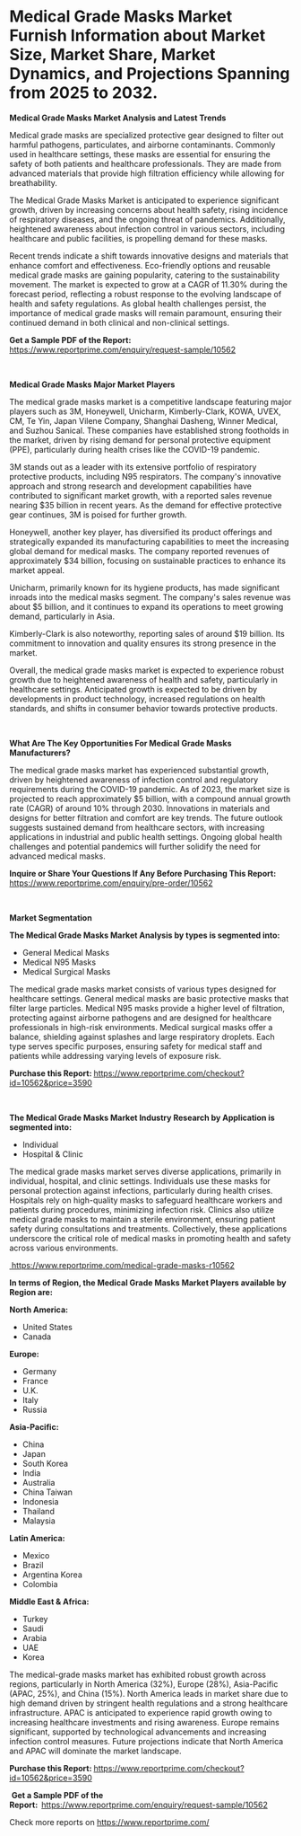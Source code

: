 <p><h1>Medical Grade Masks Market Furnish Information about Market Size, Market Share, Market Dynamics, and Projections Spanning from 2025 to 2032.</h1></p><p><strong>Medical Grade Masks Market Analysis and Latest Trends</strong></p>
<p><p>Medical grade masks are specialized protective gear designed to filter out harmful pathogens, particulates, and airborne contaminants. Commonly used in healthcare settings, these masks are essential for ensuring the safety of both patients and healthcare professionals. They are made from advanced materials that provide high filtration efficiency while allowing for breathability.</p><p>The Medical Grade Masks Market is anticipated to experience significant growth, driven by increasing concerns about health safety, rising incidence of respiratory diseases, and the ongoing threat of pandemics. Additionally, heightened awareness about infection control in various sectors, including healthcare and public facilities, is propelling demand for these masks. </p><p>Recent trends indicate a shift towards innovative designs and materials that enhance comfort and effectiveness. Eco-friendly options and reusable medical grade masks are gaining popularity, catering to the sustainability movement. The market is expected to grow at a CAGR of 11.30% during the forecast period, reflecting a robust response to the evolving landscape of health and safety regulations. As global health challenges persist, the importance of medical grade masks will remain paramount, ensuring their continued demand in both clinical and non-clinical settings.</p></p>
<p><strong>Get a Sample PDF of the Report:&nbsp;</strong> <a href="https://www.reportprime.com/enquiry/request-sample/10562?utm_campaign=3516&utm_medium=2&utm_source=Github&utm_content=ia&utm_term=20032025&utm_id=medical-grade-masks">https://www.reportprime.com/enquiry/request-sample/10562</a></p>
<p>&nbsp;</p>
<p><strong>Medical Grade Masks Major Market Players</strong></p>
<p><p>The medical grade masks market is a competitive landscape featuring major players such as 3M, Honeywell, Unicharm, Kimberly-Clark, KOWA, UVEX, CM, Te Yin, Japan Vilene Company, Shanghai Dasheng, Winner Medical, and Suzhou Sanical. These companies have established strong footholds in the market, driven by rising demand for personal protective equipment (PPE), particularly during health crises like the COVID-19 pandemic.</p><p>3M stands out as a leader with its extensive portfolio of respiratory protective products, including N95 respirators. The company's innovative approach and strong research and development capabilities have contributed to significant market growth, with a reported sales revenue nearing $35 billion in recent years. As the demand for effective protective gear continues, 3M is poised for further growth.</p><p>Honeywell, another key player, has diversified its product offerings and strategically expanded its manufacturing capabilities to meet the increasing global demand for medical masks. The company reported revenues of approximately $34 billion, focusing on sustainable practices to enhance its market appeal.</p><p>Unicharm, primarily known for its hygiene products, has made significant inroads into the medical masks segment. The company's sales revenue was about $5 billion, and it continues to expand its operations to meet growing demand, particularly in Asia.</p><p>Kimberly-Clark is also noteworthy, reporting sales of around $19 billion. Its commitment to innovation and quality ensures its strong presence in the market. </p><p>Overall, the medical grade masks market is expected to experience robust growth due to heightened awareness of health and safety, particularly in healthcare settings. Anticipated growth is expected to be driven by developments in product technology, increased regulations on health standards, and shifts in consumer behavior towards protective products.</p></p>
<p>&nbsp;</p>
<p><strong>What Are The Key Opportunities For Medical Grade Masks Manufacturers?</strong></p>
<p><p>The medical grade masks market has experienced substantial growth, driven by heightened awareness of infection control and regulatory requirements during the COVID-19 pandemic. As of 2023, the market size is projected to reach approximately $5 billion, with a compound annual growth rate (CAGR) of around 10% through 2030. Innovations in materials and designs for better filtration and comfort are key trends. The future outlook suggests sustained demand from healthcare sectors, with increasing applications in industrial and public health settings. Ongoing global health challenges and potential pandemics will further solidify the need for advanced medical masks.</p></p>
<p><strong>Inquire or Share Your Questions If Any Before Purchasing This Report:</strong> <a href="https://www.reportprime.com/enquiry/pre-order/10562?utm_campaign=3516&utm_medium=2&utm_source=Github&utm_content=ia&utm_term=20032025&utm_id=medical-grade-masks">https://www.reportprime.com/enquiry/pre-order/10562</a></p>
<p>&nbsp;</p>
<p><strong>Market Segmentation</strong></p>
<p><strong>The Medical Grade Masks Market Analysis by types is segmented into:</strong></p>
<p><ul><li>General Medical Masks</li><li>Medical N95 Masks</li><li>Medical Surgical Masks</li></ul></p>
<p><p>The medical grade masks market consists of various types designed for healthcare settings. General medical masks are basic protective masks that filter large particles. Medical N95 masks provide a higher level of filtration, protecting against airborne pathogens and are designed for healthcare professionals in high-risk environments. Medical surgical masks offer a balance, shielding against splashes and large respiratory droplets. Each type serves specific purposes, ensuring safety for medical staff and patients while addressing varying levels of exposure risk.</p></p>
<p><strong>Purchase this Report:&nbsp;</strong><a href="https://www.reportprime.com/checkout?id=10562&price=3590&utm_campaign=3516&utm_medium=2&utm_source=Github&utm_content=ia&utm_term=20032025&utm_id=medical-grade-masks">https://www.reportprime.com/checkout?id=10562&price=3590</a></p>
<p>&nbsp;</p>
<p><strong>The Medical Grade Masks Market Industry Research by Application is segmented into:</strong></p>
<p><ul><li>Individual</li><li>Hospital & Clinic</li></ul></p>
<p><p>The medical grade masks market serves diverse applications, primarily in individual, hospital, and clinic settings. Individuals use these masks for personal protection against infections, particularly during health crises. Hospitals rely on high-quality masks to safeguard healthcare workers and patients during procedures, minimizing infection risk. Clinics also utilize medical grade masks to maintain a sterile environment, ensuring patient safety during consultations and treatments. Collectively, these applications underscore the critical role of medical masks in promoting health and safety across various environments.</p></p>
<p><a href="https://www.reportprime.com/medical-grade-masks-r10562?utm_campaign=3516&utm_medium=2&utm_source=Github&utm_content=ia&utm_term=20032025&utm_id=medical-grade-masks">&nbsp;https://www.reportprime.com/medical-grade-masks-r10562</a></p>
<p><strong>In terms of Region, the Medical Grade Masks Market Players available by Region are:</strong></p>
<p>
    <p> <strong> North America: </strong>
        <ul>
            <li>United States</li>
            <li>Canada</li>
        </ul>
        </p> 
    <p> <strong> Europe: </strong>
        <ul>
            <li>Germany</li>
            <li>France</li>
            <li>U.K.</li>
            <li>Italy</li>
            <li>Russia</li>
        </ul>
        </p> 
    <p> <strong> Asia-Pacific: </strong>
        <ul>
            <li>China</li>
            <li>Japan</li>
            <li>South Korea</li>
            <li>India</li>
            <li>Australia</li>
            <li>China Taiwan</li>
            <li>Indonesia</li>
            <li>Thailand</li>
            <li>Malaysia</li>
        </ul>
        </p> 
    <p> <strong> Latin America: </strong>
        <ul>
            <li>Mexico</li>
            <li>Brazil</li>
            <li>Argentina Korea</li>
            <li>Colombia</li>
        </ul>
        </p> 
    <p> <strong> Middle East & Africa: </strong>
        <ul>
            <li>Turkey</li>
            <li>Saudi</li>
            <li>Arabia</li>
            <li>UAE</li>
            <li>Korea</li>
        </ul>
    </p>
    </p>
<p><p>The medical-grade masks market has exhibited robust growth across regions, particularly in North America (32%), Europe (28%), Asia-Pacific (APAC, 25%), and China (15%). North America leads in market share due to high demand driven by stringent health regulations and a strong healthcare infrastructure. APAC is anticipated to experience rapid growth owing to increasing healthcare investments and rising awareness. Europe remains significant, supported by technological advancements and increasing infection control measures. Future projections indicate that North America and APAC will dominate the market landscape.</p></p>
<p><strong>Purchase this Report: </strong><a href="https://www.reportprime.com/checkout?id=10562&price=3590&utm_campaign=3516&utm_medium=2&utm_source=Github&utm_content=ia&utm_term=20032025&utm_id=medical-grade-masks">https://www.reportprime.com/checkout?id=10562&price=3590</a></p>
<p>&nbsp;<strong>Get a Sample PDF of the Report:&nbsp;&nbsp;</strong><a href="https://www.reportprime.com/enquiry/request-sample/10562?utm_campaign=3516&utm_medium=2&utm_source=Github&utm_content=ia&utm_term=20032025&utm_id=medical-grade-masks">https://www.reportprime.com/enquiry/request-sample/10562</a></p>
<p><strong></strong></p>
<p>Check more reports on <a href="https://www.reportprime.com/?utm_campaign=3516&utm_medium=2&utm_source=Github&utm_content=ia&utm_term=20032025&utm_id=medical-grade-masks">https://www.reportprime.com/</a></p>
